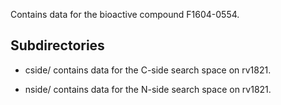 Contains data for the bioactive compound F1604-0554.

## Subdirectories

- cside/ contains data for the C-side search space on rv1821.

- nside/ contains data for the N-side search space on rv1821.

